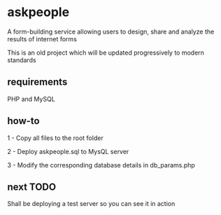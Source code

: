 # askpeople
A form-building service allowing users to design, share and analyze the results of internet forms

This is an  old project which will be updated progressively to modern standards

## requirements
PHP and MySQL

## how-to
1 - Copy all files to the root folder

2 - Deploy askpeople.sql to MysQL server

3 - Modify the corresponding database details in db_params.php

## next TODO
Shall be deploying a test server so you can see it in action
